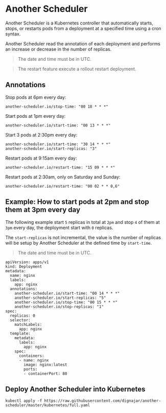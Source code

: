 # Another Scheduler
Another Scheduler is a Kubernetes controller that automatically starts, stops, or restarts pods from a deployment at a specified time using a cron syntax.

Another Scheduler read the annotation of each deployment and performs an increase or decrease in the number of replicas.

> The date and time must be in UTC.

> The restart feature execute a rollout restart deployment.

## Annotations
Stop pods at 6pm every day:
```
another-scheduler.io/stop-time: "00 18 * * *"
```

Start pods at 1pm every day:
```
another-scheduler.io/start-time: "00 13 * * *"
```

Start 3 pods at 2:30pm every day:
```
another-scheduler.io/start-time: "30 14 * * *"
another-scheduler.io/start-replicas: "3"
```

Restart pods at 9:15am every day:
```
another-scheduler.io/restart-time: "15 09 * * *"
```

Restart pods at 2:30am, only on Saturday and Sunday:
```
another-scheduler.io/restart-time: "00 02 * * 0,6"
```

## Example: How to start pods at 2pm and stop them at 3pm every day
The following example start `5` replicas in total at `2pm` and stop `4` of them at `3pm` every day, the deployment start with `0` replicas.

The `start-replicas` is not incremental, the value is the number of replicas will be setup by Another Scheduler at the defined time by `start-time`.

> The date and time must be in UTC.

```
apiVersion: apps/v1
kind: Deployment
metadata:
  name: nginx
  labels:
    app: nginx
  annotations:
    another-scheduler.io/start-time: "00 14 * * *"
    another-scheduler.io/start-replicas: "5"
    another-scheduler.io/stop-time: "00 15 * * *"
    another-scheduler.io/stop-replicas: "1"
spec:
  replicas: 0
  selector:
    matchLabels:
      app: nginx
  template:
    metadata:
      labels:
        app: nginx
    spec:
      containers:
      - name: nginx
        image: nginx:latest
        ports:
        - containerPort: 80
```

## Deploy Another Scheduler into Kubernetes
```
kubectl apply -f https://raw.githubusercontent.com/dignajar/another-scheduler/master/kubernetes/full.yaml
```

